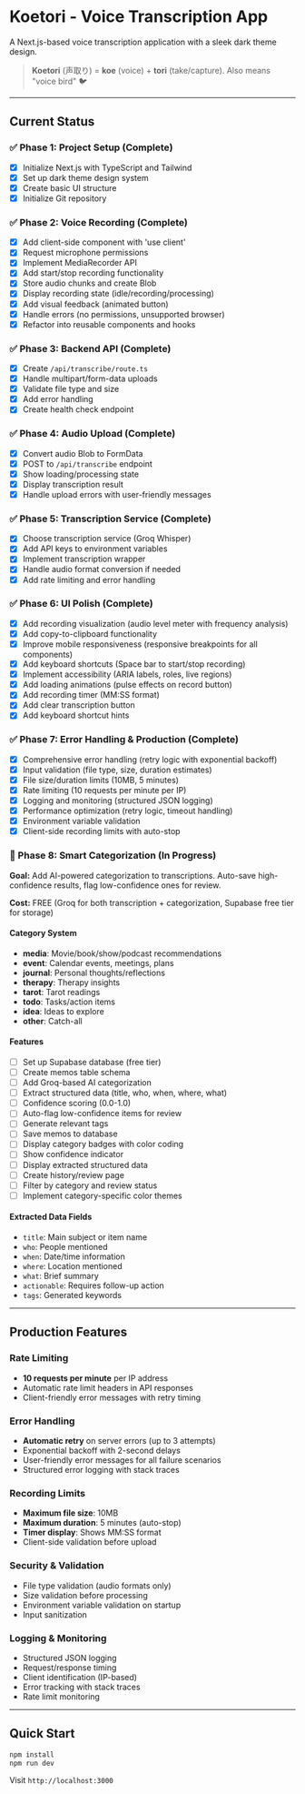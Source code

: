 # Koetori - Voice Transcription App

A Next.js-based voice transcription application with a sleek dark theme design.

> **Koetori** (声取り) = **koe** (voice) + **tori** (take/capture). Also means "voice bird" 🐦

---

## Current Status

### ✅ Phase 1: Project Setup (Complete)

- [x] Initialize Next.js with TypeScript and Tailwind
- [x] Set up dark theme design system
- [x] Create basic UI structure
- [x] Initialize Git repository

### ✅ Phase 2: Voice Recording (Complete)

- [x] Add client-side component with 'use client'
- [x] Request microphone permissions
- [x] Implement MediaRecorder API
- [x] Add start/stop recording functionality
- [x] Store audio chunks and create Blob
- [x] Display recording state (idle/recording/processing)
- [x] Add visual feedback (animated button)
- [x] Handle errors (no permissions, unsupported browser)
- [x] Refactor into reusable components and hooks

### ✅ Phase 3: Backend API (Complete)

- [x] Create `/api/transcribe/route.ts`
- [x] Handle multipart/form-data uploads
- [x] Validate file type and size
- [x] Add error handling
- [x] Create health check endpoint

### ✅ Phase 4: Audio Upload (Complete)

- [x] Convert audio Blob to FormData
- [x] POST to `/api/transcribe` endpoint
- [x] Show loading/processing state
- [x] Display transcription result
- [x] Handle upload errors with user-friendly messages

### ✅ Phase 5: Transcription Service (Complete)

- [x] Choose transcription service (Groq Whisper)
- [x] Add API keys to environment variables
- [x] Implement transcription wrapper
- [x] Handle audio format conversion if needed
- [x] Add rate limiting and error handling

### ✅ Phase 6: UI Polish (Complete)

- [x] Add recording visualization (audio level meter with frequency analysis)
- [x] Add copy-to-clipboard functionality
- [x] Improve mobile responsiveness (responsive breakpoints for all components)
- [x] Add keyboard shortcuts (Space bar to start/stop recording)
- [x] Implement accessibility (ARIA labels, roles, live regions)
- [x] Add loading animations (pulse effects on record button)
- [x] Add recording timer (MM:SS format)
- [x] Add clear transcription button
- [x] Add keyboard shortcut hints

### ✅ Phase 7: Error Handling & Production (Complete)

- [x] Comprehensive error handling (retry logic with exponential backoff)
- [x] Input validation (file type, size, duration estimates)
- [x] File size/duration limits (10MB, 5 minutes)
- [x] Rate limiting (10 requests per minute per IP)
- [x] Logging and monitoring (structured JSON logging)
- [x] Performance optimization (retry logic, timeout handling)
- [x] Environment variable validation
- [x] Client-side recording limits with auto-stop

### 🚧 Phase 8: Smart Categorization (In Progress)

**Goal:** Add AI-powered categorization to transcriptions. Auto-save high-confidence results, flag low-confidence ones for review.

**Cost:** FREE (Groq for both transcription + categorization, Supabase free tier for storage)

#### Category System

- **media**: Movie/book/show/podcast recommendations
- **event**: Calendar events, meetings, plans
- **journal**: Personal thoughts/reflections
- **therapy**: Therapy insights
- **tarot**: Tarot readings
- **todo**: Tasks/action items
- **idea**: Ideas to explore
- **other**: Catch-all

#### Features

- [ ] Set up Supabase database (free tier)
- [ ] Create memos table schema
- [ ] Add Groq-based AI categorization
- [ ] Extract structured data (title, who, when, where, what)
- [ ] Confidence scoring (0.0-1.0)
- [ ] Auto-flag low-confidence items for review
- [ ] Generate relevant tags
- [ ] Save memos to database
- [ ] Display category badges with color coding
- [ ] Show confidence indicator
- [ ] Display extracted structured data
- [ ] Create history/review page
- [ ] Filter by category and review status
- [ ] Implement category-specific color themes

#### Extracted Data Fields

- `title`: Main subject or item name
- `who`: People mentioned
- `when`: Date/time information
- `where`: Location mentioned
- `what`: Brief summary
- `actionable`: Requires follow-up action
- `tags`: Generated keywords

---

## Production Features

### Rate Limiting

- **10 requests per minute** per IP address
- Automatic rate limit headers in API responses
- Client-friendly error messages with retry timing

### Error Handling

- **Automatic retry** on server errors (up to 3 attempts)
- Exponential backoff with 2-second delays
- User-friendly error messages for all failure scenarios
- Structured error logging with stack traces

### Recording Limits

- **Maximum file size**: 10MB
- **Maximum duration**: 5 minutes (auto-stop)
- **Timer display**: Shows MM:SS format
- Client-side validation before upload

### Security & Validation

- File type validation (audio formats only)
- Size validation before processing
- Environment variable validation on startup
- Input sanitization

### Logging & Monitoring

- Structured JSON logging
- Request/response timing
- Client identification (IP-based)
- Error tracking with stack traces
- Rate limit monitoring

---

## Quick Start

```bash
npm install
npm run dev
```

Visit `http://localhost:3000`
